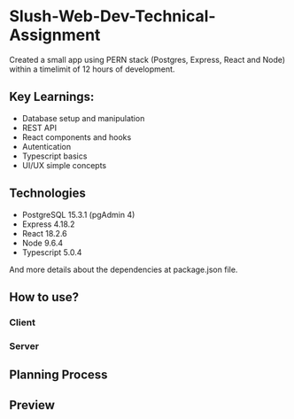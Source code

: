 # Slush-Web-Dev-Technical-Assignment
Created a small app using PERN stack (Postgres, Express, React and Node) within a timelimit of 12 hours of development.

## Key Learnings:

- Database setup and manipulation
- REST API
- React components and hooks
- Autentication
- Typescript basics
- UI/UX simple concepts

## Technologies

- PostgreSQL 15.3.1 (pgAdmin 4)
- Express 4.18.2
- React 18.2.6
- Node 9.6.4
- Typescript 5.0.4

And more details about the dependencies at package.json file.

## How to use?
### Client

### Server

## Planning Process

## Preview

